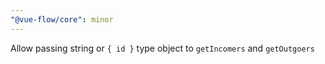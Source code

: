 ```yaml
---
"@vue-flow/core": minor
---
```


Allow passing string or `{ id }` type object to `getIncomers` and `getOutgoers`
